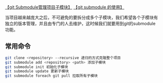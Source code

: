 [【git Submodule管理项目子模块】](https://www.cnblogs.com/nicksheng/p/6201711.html)
[【git submodule 的使用】](https://blog.csdn.net/wangjia55/article/details/24400501)

当项目越来越庞大之后，不可避免的要拆分成多个子模块，我们希望各个子模块有独立的版本管理，并且由专门的人去维护，这时候我们就要用到git的submodule功能。

## 常用命令

```sh
git clone <repository> --recursive 递归的方式克隆整个项目
git submodule add <repository> <path> 添加子模块
git submodule init 初始化子模块
git submodule update 更新子模块
git submodule foreach git pull 拉取所有子模块
```